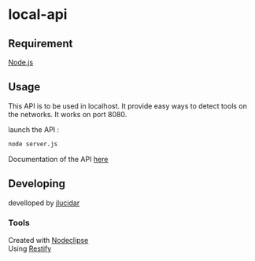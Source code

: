 # local-api

## Requirement

[Node.js](http://nodejs.org/)

## Usage

This API is to be used in localhost.
It provide easy ways to detect tools on the networks.
It works on port 8080.  

launch the API : 
```bash
node server.js  
```
  
Documentation of the API [here](http://docs.shopbotlocalapi.apiary.io/)

## Developing

develloped by [jlucidar](github.com/jlucidar)

### Tools

Created with [Nodeclipse](http://www.nodeclipse.org)  
Using [Restify](http://mcavage.me/node-restify/)

